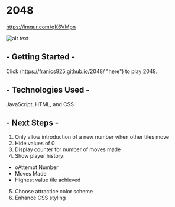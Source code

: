 # 2048
https://imgur.com/qK6VMpn

![alt text](https://imgur.com/qK6VMpn "Screenshot")

## - Getting Started - 
Click (https://franics925.github.io/2048/ "here") to play 2048.

## - Technologies Used - 
JavaScript, HTML, and CSS

## - Next Steps - 
1. Only allow introduction of a new number when other tiles move
2. Hide values of 0
3. Display counter for number of moves made
4. Show player history:
  * oAttempt Number
  * Moves Made
  * Highest value tile achieved
5. Choose attractice color scheme
6. Enhance CSS styling

